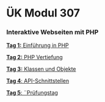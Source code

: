 # ÜK Modul 307

### Interaktive Webseiten mit PHP

[**Tag 1:** Einführung in PHP](/ilv.307/01-modul-307)

[**Tag 2:** PHP Vertiefung](/ilv.307/02-modul-307)

[**Tag 3:** Klassen und Objekte](/ilv.307/03-modul-307)

[**Tag 4**: API-Schnittstellen](/ilv.307/04-modul-307)

[**Tag 5**: ¨Prüfungstag](/ilv.307/05-modul-307)
<!--stackedit_data:
eyJoaXN0b3J5IjpbNzg1Mzk5NjI1LC0xNjI2NTUzMjUxLC04ND
IzNTUyMDksMTg2OTY1ODk0MCw5OTgwNzA1ODMsLTYxNDMzMzg1
MSwtMTEwMTE2MzAyMiw0MDkwNTEzNjQsMTk1OTAxMzA4NSw4OT
MwMjk0NTQsLTE0NDM0MjgxNzgsLTEzNjIwMDE2ODksMTQ2OTE4
NTkyXX0=
-->